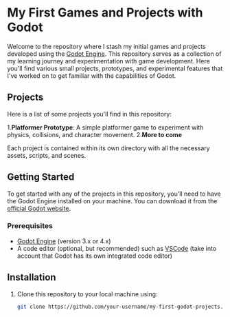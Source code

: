 # My First Games and Projects with Godot

Welcome to the repository where I stash my initial games and projects developed using the [Godot Engine](https://godotengine.org/). This repository serves as a collection of my learning journey and experimentation with game development. Here you'll find various small projects, prototypes, and experimental features that I've worked on to get familiar with the capabilities of Godot.

## Projects

Here is a list of some projects you'll find in this repository:

1.**Platformer Prototype**: A simple platformer game to experiment with physics, collisions, and character movement.
2.**More to come**

Each project is contained within its own directory with all the necessary assets, scripts, and scenes.

## Getting Started

To get started with any of the projects in this repository, you'll need to have the Godot Engine installed on your machine. You can download it from the [official Godot website](https://godotengine.org/download).

### Prerequisites

- [Godot Engine](https://godotengine.org/download) (version 3.x or 4.x)
- A code editor (optional, but recommended) such as [VSCode](https://code.visualstudio.com/) (take into account that Godot has its own integrated code editor)

## Installation

1. Clone this repository to your local machine using:
   ```sh
   git clone https://github.com/your-username/my-first-godot-projects.git
